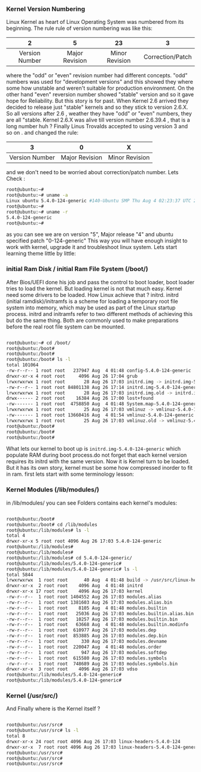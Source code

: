### Kernel Version Numbering
Linux Kernel as heart of Linux Operating System was numbered from its beginning. The rule rule of version numbering was like this:

|2|5|23|3|
|:---:|:----:|:---:|:---:|
|Version Number|Major Revision|Minor Revision|Correction/Patch|

where the "odd" or "even" revision number had different concepts. "odd" numbers was used for "development versions" and this showed they where some how unstable and weren't suitable for production environment. On the other hand "even" reversion number showed "stable" version and so it gave hope for Reliability. But this story is for past. When Kernel 2.6 arrived they decided to release just "stable" kernels and so they stick to version 2.6.X. So all versions after 2.6 , weather they have "odd" or "even" numbers, they are all "stable. Kernel 2.6.X was alive till version number 2.6.39.4 , that is a long number huh ? Finally Linus Trovalds accepted to using version 3 and so on . and changed the rule:

|3|0|X|
|:---:|:----:|:---:|
|Version Number|Major Revision|Minor Revision|

and we don't need to be worried about correction/patch number. Lets Check :
```bash
root@ubuntu:~#
root@ubuntu:~# uname -a
Linux ubuntu 5.4.0-124-generic #140-Ubuntu SMP Thu Aug 4 02:23:37 UTC 2022 x86_64 x86_64 x86_64 GNU/Linux
root@ubuntu:~#
root@ubuntu:~# uname -r
5.4.0-124-generic
root@ubuntu:~#
```
as you can see we are on version "5", Major release "4" and ubuntu specified patch "0-124-generic"
This way you will have enough insight to work with kernel, upgrade it and troubleshoot linux system. Lets start learning theme little by little:

### initial Ram Disk / initial Ram File System (/boot/)
After Bios/UEFI done his job and pass the control to boot loader, boot loader tries to load the kernel. But loading kernel is not that much easy. Kernel need some drivers to be loaded. How Linux achieve that ? initrd. initrd (initial ramdisk)/initramfs is a scheme for loading a temporary root file system into memory, which may be used as part of the Linux startup process. initrd and initramfs refer to two different methods of achieving this but do the same thing. Both are commonly used to make preparations before the real root file system can be mounted.

```bash

root@ubuntu:~# cd /boot/
root@ubuntu:/boot#
root@ubuntu:/boot#
root@ubuntu:/boot# ls -l
total 101064
-rw-r--r-- 1 root root   237947 Aug  4 01:48 config-5.4.0-124-generic
drwxr-xr-x 4 root root     4096 Aug 26 17:04 grub
lrwxrwxrwx 1 root root       28 Aug 26 17:03 initrd.img -> initrd.img-5.4.0-124-generic
-rw-r--r-- 1 root root 84801138 Aug 26 17:14 initrd.img-5.4.0-124-generic
lrwxrwxrwx 1 root root       28 Aug 26 17:03 initrd.img.old -> initrd.img-5.4.0-124-generic
drwx------ 2 root root    16384 Aug 26 17:00 lost+found
-rw------- 1 root root  4758850 Aug  4 01:48 System.map-5.4.0-124-generic
lrwxrwxrwx 1 root root       25 Aug 26 17:03 vmlinuz -> vmlinuz-5.4.0-124-generic
-rw------- 1 root root 13660416 Aug  4 01:54 vmlinuz-5.4.0-124-generic
lrwxrwxrwx 1 root root       25 Aug 26 17:03 vmlinuz.old -> vmlinuz-5.4.0-124-generic
root@ubuntu:/boot#
root@ubuntu:/boot#
root@ubuntu:/boot#
```
What lets our kernel to boot up is `initrd.img-5.4.0-124-generic` which populate RAM during boot process.do not forget that each kernel version requires its initrd with the same version. Now it is Kernel turn to be loaded. But it has its own story, kernel must be some how compressed inorder to fit in ram. first lets start with some terminology lesson:

### Kernel Modules (/lib/modules/)
in /lib/modules/ you can see Folders contains each kernel's modules:

```bash

root@ubuntu:/boot#
root@ubuntu:/boot# cd /lib/modules
root@ubuntu:/lib/modules# ls -l
total 4
drwxr-xr-x 5 root root 4096 Aug 26 17:03 5.4.0-124-generic
root@ubuntu:/lib/modules#
root@ubuntu:/lib/modules#
root@ubuntu:/lib/modules# cd 5.4.0-124-generic/
root@ubuntu:/lib/modules/5.4.0-124-generic#
root@ubuntu:/lib/modules/5.4.0-124-generic# ls -l
total 5844
lrwxrwxrwx  1 root root      40 Aug  4 01:48 build -> /usr/src/linux-headers-5.4.0-124-generic
drwxr-xr-x  2 root root    4096 Aug  4 01:48 initrd
drwxr-xr-x 17 root root    4096 Aug 26 17:03 kernel
-rw-r--r--  1 root root 1404552 Aug 26 17:03 modules.alias
-rw-r--r--  1 root root 1381603 Aug 26 17:03 modules.alias.bin
-rw-r--r--  1 root root    8105 Aug  4 01:48 modules.builtin
-rw-r--r--  1 root root   25036 Aug 26 17:03 modules.builtin.alias.bin
-rw-r--r--  1 root root   10257 Aug 26 17:03 modules.builtin.bin
-rw-r--r--  1 root root   63668 Aug  4 01:48 modules.builtin.modinfo
-rw-r--r--  1 root root  610977 Aug 26 17:03 modules.dep
-rw-r--r--  1 root root  853885 Aug 26 17:03 modules.dep.bin
-rw-r--r--  1 root root     330 Aug 26 17:03 modules.devname
-rw-r--r--  1 root root  220047 Aug  4 01:48 modules.order
-rw-r--r--  1 root root     947 Aug 26 17:03 modules.softdep
-rw-r--r--  1 root root  615580 Aug 26 17:03 modules.symbols
-rw-r--r--  1 root root  748689 Aug 26 17:03 modules.symbols.bin
drwxr-xr-x  3 root root    4096 Aug 26 17:03 vdso
root@ubuntu:/lib/modules/5.4.0-124-generic#
root@ubuntu:/lib/modules/5.4.0-124-generic#

```

### Kernel (/usr/src/)
And Finally where is the Kernel itself ?

```bash

root@ubuntu:/usr/src#
root@ubuntu:/usr/src# ls -l
total 8
drwxr-xr-x 24 root root 4096 Aug 26 17:03 linux-headers-5.4.0-124
drwxr-xr-x  7 root root 4096 Aug 26 17:03 linux-headers-5.4.0-124-generic
root@ubuntu:/usr/src#
root@ubuntu:/usr/src#
root@ubuntu:/usr/src#
```


